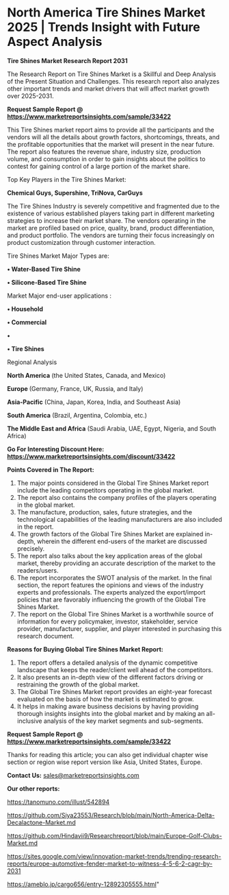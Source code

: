 # North America Tire Shines Market 2025 | Trends Insight with Future Aspect Analysis

<strong>Tire Shines Market Research Report 2031</strong>

The Research Report on Tire Shines Market is a Skillful and Deep Analysis of the Present Situation and Challenges. This research report also analyzes other important trends and market drivers that will affect market growth over 2025-2031.

<strong>Request Sample Report @ <a href=https://www.marketreportsinsights.com/sample/33422>https://www.marketreportsinsights.com/sample/33422</a></strong>

This Tire Shines market report aims to provide all the participants and the vendors will all the details about growth factors, shortcomings, threats, and the profitable opportunities that the market will present in the near future. The report also features the revenue share, industry size, production volume, and consumption in order to gain insights about the politics to contest for gaining control of a large portion of the market share.

Top Key Players in the Tire Shines Market:

<strong>Chemical Guys, Supershine, TriNova, CarGuys</strong>

The Tire Shines Industry is severely competitive and fragmented due to the existence of various established players taking part in different marketing strategies to increase their market share. The vendors operating in the market are profiled based on price, quality, brand, product differentiation, and product portfolio. The vendors are turning their focus increasingly on product customization through customer interaction.

Tire Shines Market Major Types are:

<strong>•  Water-Based Tire Shine

•  Silicone-Based Tire Shine</strong>

Market Major end-user applications :

<strong>•  Household

•  Commercial

•  

•  Tire Shines</strong>

Regional Analysis

</u><strong><b>North America</b></strong> (the United States, Canada, and Mexico)

<strong><b>Europe </b></strong>(Germany, France, UK, Russia, and Italy)

<strong><b>Asia-Pacific</b></strong> (China, Japan, Korea, India, and Southeast Asia)

<strong><b>South America</b></strong> (Brazil, Argentina, Colombia, etc.)

<strong><b>The Middle East and Africa</b></strong> (Saudi Arabia, UAE, Egypt, Nigeria, and South Africa)

<strong>Go For Interesting Discount Here: <a href=https://www.marketreportsinsights.com/discount/33422>https://www.marketreportsinsights.com/discount/33422</a></strong>

<strong>Points Covered in The Report:</strong>
<ol>
  <li>The major points considered in the Global Tire Shines Market report include the leading competitors operating in the global market.</li>
  <li>The report also contains the company profiles of the players operating in the global market.</li>
  <li>The manufacture, production, sales, future strategies, and the technological capabilities of the leading manufacturers are also included in the report.</li>
  <li>The growth factors of the Global Tire Shines Market are explained in-depth, wherein the different end-users of the market are discussed precisely.</li>
  <li>The report also talks about the key application areas of the global market, thereby providing an accurate description of the market to the readers/users.</li>
  <li>The report incorporates the SWOT analysis of the market. In the final section, the report features the opinions and views of the industry experts and professionals. The experts analyzed the export/import policies that are favorably influencing the growth of the Global Tire Shines Market.</li>
  <li>The report on the Global Tire Shines Market is a worthwhile source of information for every policymaker, investor, stakeholder, service provider, manufacturer, supplier, and player interested in purchasing this research document.</li>
</ol>
<strong>Reasons for Buying Global Tire Shines Market Report:</strong>

<ol>
  <li>The report offers a detailed analysis of the dynamic competitive landscape that keeps the reader/client well ahead of the competitors.</li>
  <li>It also presents an in-depth view of the different factors driving or restraining the growth of the global market.</li>
  <li>The Global Tire Shines Market report provides an eight-year forecast evaluated on the basis of how the market is estimated to grow.</li>
  <li>It helps in making aware business decisions by having providing thorough insights insights into the global market and by making an all-inclusive analysis of the key market segments and sub-segments.</li>
</ol>
<strong>Request Sample Report @ <a href=https://www.marketreportsinsights.com/sample/33422>https://www.marketreportsinsights.com/sample/33422</a></strong>


Thanks for reading this article; you can also get individual chapter wise section or region wise report version like Asia, United States, Europe.

<strong>Contact Us:</strong>
sales@marketreportsinsights.com

<strong>Our other reports:</strong>

<a href=https://tanomuno.com/illust/542894>https://tanomuno.com/illust/542894</a>

<a href=https://github.com/Siya23553/Research/blob/main/North-America-Delta-Decalactone-Market.md>https://github.com/Siya23553/Research/blob/main/North-America-Delta-Decalactone-Market.md</a>

<a href=https://github.com/Hindavii9/Researchreport/blob/main/Europe-Golf-Clubs-Market.md>https://github.com/Hindavii9/Researchreport/blob/main/Europe-Golf-Clubs-Market.md</a>

<a href=https://sites.google.com/view/innovation-market-trends/trending-research-reports/europe-automotive-fender-market-to-witness-4-5-6-2-cagr-by-2031>https://sites.google.com/view/innovation-market-trends/trending-research-reports/europe-automotive-fender-market-to-witness-4-5-6-2-cagr-by-2031</a>

<a href=https://ameblo.jp/cargo656/entry-12892305555.html>https://ameblo.jp/cargo656/entry-12892305555.html</a>"
